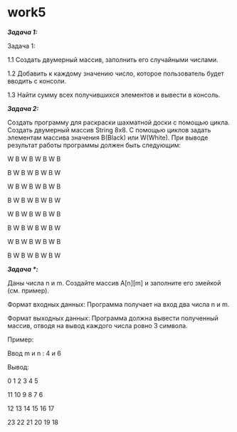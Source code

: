 # work5


**_Задача 1:_**

Задача 1:

1.1 Создать двумерный массив, заполнить его случайными числами.

1.2 Добавить к каждому значению число, которое пользователь будет вводить с консоли.

1.3 Найти сумму всех получившихся элементов и вывести в консоль.

**_Задача 2:_**

Создать программу для раскраски шахматной доски с помощью цикла. Создать
двумерный массив String 8х8. С помощью циклов задать элементам массива значения
B(Black) или W(White). При выводе результат работы программы должен быть следующим:

W B W B W B W B

B W B W B W B W

W B W B W B W B

B W B W B W B W

W B W B W B W B

B W B W B W B W

W B W B W B W B

B W B W B W B W



**_Задача *:_**

Даны числа n и m. Создайте массив A[n][m] и заполните его змейкой (см. пример).

Формат входных данных:
Программа получает на вход два числа n и m.

Формат выходных данных:
Программа должна вывести полученный массив, отводя на вывод каждого числа ровно 3
символа.

Пример:

Ввод m и n : 4 и 6

Вывод:

  0  1  2  3  4  5 

 11 10  9  8  7  6
 
 12 13 14 15 16 17
 
 23 22 21 20 19 18